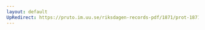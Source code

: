 ```yaml
---
layout: default
UpRedirect: https://pruto.im.uu.se/riksdagen-records-pdf/1871/prot-1871-urtima-ak--912/prot-1871-urtima-ak--912_001.pdf
---
```


